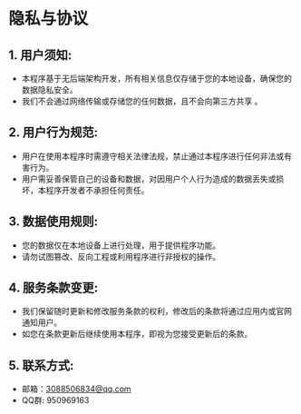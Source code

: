 # 隐私与协议
## 1. 用户须知:
- 本程序基于无后端架构开发，所有相关信息仅存储于您的本地设备，确保您的数据隐私安全。
- 我们不会通过网络传输或存储您的任何数据，且不会向第三方共享 。
## 2. 用户行为规范:
- 用户在使用本程序时需遵守相关法律法规，禁止通过本程序进行任何非法或有害行为。
- 用户需妥善保管自己的设备和数据，对因用户个人行为造成的数据丢失或损坏，本程序开发者不承担任何责任。
## 3. 数据使用规则:
- 您的数据仅在本地设备上进行处理，用于提供程序功能。
- 请勿试图篡改、反向工程或利用程序进行非授权的操作。
## 4. 服务条款变更:
- 我们保留随时更新和修改服务条款的权利，修改后的条款将通过应用内或官网通知用户。
- 如您在条款更新后继续使用本程序，即视为您接受更新后的条款。
## 5. 联系方式:
- 邮箱：3088506834@qq.com
- QQ群: 950969163